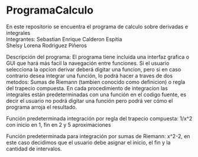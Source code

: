 # ProgramaCalculo
En este repositorio se encuentra el programa de calculo sobre derivadas e integrales<br>
Integrantes: Sebastian Enrique Calderon Espitia<br>
             Shelsy Lorena Rodriguez Piñeros<br>
             
Descripción del programa: El programa tiene incluida una interfaz grafica o GUI que hará 
más facil la navegación entre funciones. Si el usuario selecciona la opcion derivar 
deberá digitar una funcion, pero si en caso contrario desea integrar una función, lo podrá
hacer a traves de dos metodos: Sumas de Riemann (tambien conocido como definicion) o regla
del trapecio compuesta. En cada procedimiento de integracion las integrales están predeterminadas
con una función en el codigo fuente, es decir el usuario no podrá digitar una función pero podrá
ver cómo el programa arroja el resultado.

Función predeterminada integración por regla del trapecio compuesta: 1/x^2 con inicio en 1, fin en 2
y 5 aproximaciones

Función predeterminada para integración por sumas de Riemann: x^2-2, en este caso decidimos que el
usuario debe asignar el inicio, el fin y la cantidad de intervalos.

